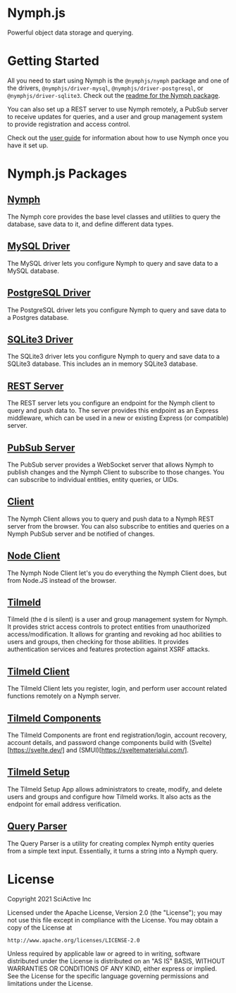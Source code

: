 # Nymph.js

Powerful object data storage and querying.

# Getting Started

All you need to start using Nymph is the `@nymphjs/nymph` package and one of the drivers, `@nymphjs/driver-mysql`, `@nymphjs/driver-postgresql`, or `@nymphjs/driver-sqlite3`. Check out the [readme for the Nymph package](packages/nymph/README.md).

You can also set up a REST server to use Nymph remotely, a PubSub server to receive updates for queries, and a user and group management system to provide registration and access control.

Check out the [user guide](https://nymph.io/user-guide/introduction) for information about how to use Nymph once you have it set up.

# Nymph.js Packages

## [Nymph](packages/nymph)

The Nymph core provides the base level classes and utilities to query the database, save data to it, and define different data types.

## [MySQL Driver](packages/driver-mysql)

The MySQL driver lets you configure Nymph to query and save data to a MySQL database.

## [PostgreSQL Driver](packages/driver-postgresql)

The PostgreSQL driver lets you configure Nymph to query and save data to a Postgres database.

## [SQLite3 Driver](packages/driver-sqlite3)

The SQLite3 driver lets you configure Nymph to query and save data to a SQLite3 database. This includes an in memory SQLite3 database.

## [REST Server](packages/server)

The REST server lets you configure an endpoint for the Nymph client to query and push data to. The server provides this endpoint as an Express middleware, which can be used in a new or existing Express (or compatible) server.

## [PubSub Server](packages/pubsub)

The PubSub server provides a WebSocket server that allows Nymph to publish changes and the Nymph Client to subscribe to those changes. You can subscribe to individual entities, entity queries, or UIDs.

## [Client](packages/client)

The Nymph Client allows you to query and push data to a Nymph REST server from the browser. You can also subscribe to entities and queries on a Nymph PubSub server and be notified of changes.

## [Node Client](packages/client-node)

The Nymph Node Client let's you do everything the Nymph Client does, but from Node.JS instead of the browser.

## [Tilmeld](packages/tilmeld)

Tilmeld (the d is silent) is a user and group management system for Nymph. It provides strict access controls to protect entities from unauthorized access/modification. It allows for granting and revoking ad hoc abilities to users and groups, then checking for those abilities. It provides authentication services and features protection against XSRF attacks.

## [Tilmeld Client](packages/tilmeld-client)

The Tilmeld Client lets you register, login, and perform user account related functions remotely on a Nymph server.

## [Tilmeld Components](packages/tilmeld-components)

The Tilmeld Components are front end registration/login, account recovery, account details, and password change components build with (Svelte)[https://svelte.dev/] and (SMUI)[https://sveltematerialui.com/].

## [Tilmeld Setup](packages/tilmeld-setup)

The Tilmeld Setup App allows administrators to create, modify, and delete users and groups and configure how Tilmeld works. It also acts as the endpoint for email address verification.

## [Query Parser](packages/query-parser)

The Query Parser is a utility for creating complex Nymph entity queries from a simple text input. Essentially, it turns a string into a Nymph query.

# License

Copyright 2021 SciActive Inc

Licensed under the Apache License, Version 2.0 (the "License");
you may not use this file except in compliance with the License.
You may obtain a copy of the License at

    http://www.apache.org/licenses/LICENSE-2.0

Unless required by applicable law or agreed to in writing, software
distributed under the License is distributed on an "AS IS" BASIS,
WITHOUT WARRANTIES OR CONDITIONS OF ANY KIND, either express or implied.
See the License for the specific language governing permissions and
limitations under the License.
